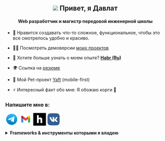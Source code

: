 <h2 align="center"><img src="https://media.giphy.com/media/hvRJCLFzcasrR4ia7z/giphy.gif" width="3%"> Привет, я <a>Давлат</a> </h2>
<h4 align="center">Web разработчик и магистр передовой инженерной школы</h4>

- 🌱 Нравится создавать что-то сложное, функциональное, чтобы это все смотрелось удобно и красиво.

- 👨‍💻 Посмотреть демоверсии <a href="https://app.netlify.com/teams/dazzv-king/overview" target="blank">моих проектов</a>

- 📄 Хотите больше узнать о моем опыте? [**Habr (Ru)**](https://career.habr.com/dazzv_me)

- 🌍 Ссылка на <a href="https://t.me/dazzv_me" target="blank">резюме</a>

- 🔭 Мой Pet-проект <a href="https://t.me/wa1pper" target="blank">Yaft</a> (mobile-first)
  
- ⚡ Интересный факт обо мне: Я обожаю корги &#128062;

### Напишите мне в:
<p align="left">
  <a href="https://t.me/dazzv_me" target="blank"><img align="center" src="./icon/tg.svg" alt="tg" height="40" width="40" /></a>
  <a href="https://mail.google.com/mail/u/0/?fs=1&tf=cm&source=mailto&to=davlat.azizov.4712@gmail.com" target="blank"><img align="center" src="./icon/gmail.svg" alt="habr" height="40" width="40" /></a>
  <a href="https://career.habr.com/dazzv_me" target="blank"><img align="center" src="./icon/habr.svg" alt="habr" height="40" width="40" /></a>
  <a href="https://vk.com/dazzv_me" target="blank"><img align="center" src="./icon/vk.svg" alt="vk" height="40" width="40" /></a>
</p>

<details>
  <summary><b>Frameworks & инструменты которыми я владею</b></summary>
   <img src="./icon/js.svg" alt="a" height="40" width="40" />
   <img src="./icon/vue.svg" alt="a" height="40" width="40" />
   <img src="./icon/vuex.svg" alt="a" height="40" width="40" />
   <img src="./icon/webpack.svg" alt="a" height="40" width="40" />
   <img src="./icon/node.svg" alt="a" height="40" width="40" />
   <img src="./icon/git.svg" alt="a" height="40" width="40" />
   <img src="./icon/vite.svg" alt="a" height="35" width="40" />
   <img src="./icon/react.svg" alt="a" height="40" width="40" />
   <img src="./icon/figma.svg" alt="a" height="40" width="40" />
   <img src="./icon/tailwind.svg" alt="a" height="40" width="40" />
   <img src="./icon/scss.svg" alt="a" height="40" width="40" />
   <img src="./icon/pwa.svg" alt="a" height="40" width="40" />
   <img src="./icon/pixi.svg" alt="a" height="40" width="40" />
   <img src="./icon/ws.svg" alt="a" height="40" width="40" />
   <img src="./icon/python.svg" alt="a" height="40" width="40" />
   <img src="./icon/mysql.svg" alt="a" height="40" width="40" />
   <img src="./icon/postman.svg" alt="a" height="40" width="40" />
</details>
